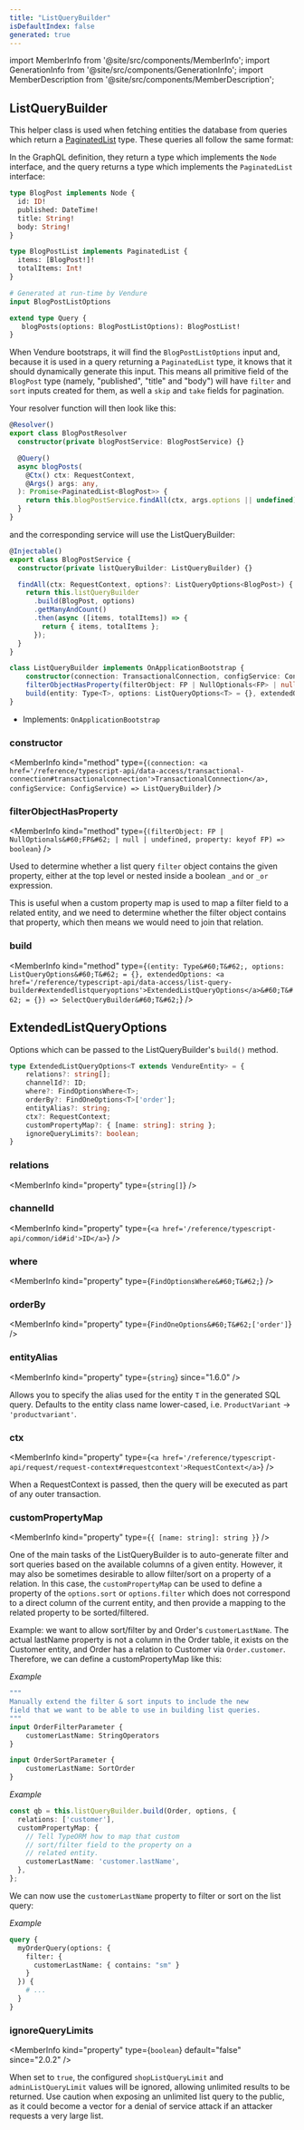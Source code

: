 ```yaml
---
title: "ListQueryBuilder"
isDefaultIndex: false
generated: true
---
```

<!-- This file was generated from the Vendure source. Do not modify. Instead, re-run the "docs:build" script -->
import MemberInfo from '@site/src/components/MemberInfo';
import GenerationInfo from '@site/src/components/GenerationInfo';
import MemberDescription from '@site/src/components/MemberDescription';


## ListQueryBuilder

<GenerationInfo sourceFile="packages/core/src/service/helpers/list-query-builder/list-query-builder.ts" sourceLine="200" packageName="@vendure/core" />

This helper class is used when fetching entities the database from queries which return a <a href='/reference/typescript-api/common/paginated-list#paginatedlist'>PaginatedList</a> type.
These queries all follow the same format:

In the GraphQL definition, they return a type which implements the `Node` interface, and the query returns a
type which implements the `PaginatedList` interface:

```GraphQL
type BlogPost implements Node {
  id: ID!
  published: DateTime!
  title: String!
  body: String!
}

type BlogPostList implements PaginatedList {
  items: [BlogPost!]!
  totalItems: Int!
}

# Generated at run-time by Vendure
input BlogPostListOptions

extend type Query {
   blogPosts(options: BlogPostListOptions): BlogPostList!
}
```
When Vendure bootstraps, it will find the `BlogPostListOptions` input and, because it is used in a query
returning a `PaginatedList` type, it knows that it should dynamically generate this input. This means
all primitive field of the `BlogPost` type (namely, "published", "title" and "body") will have `filter` and
`sort` inputs created for them, as well a `skip` and `take` fields for pagination.

Your resolver function will then look like this:

```ts
@Resolver()
export class BlogPostResolver
  constructor(private blogPostService: BlogPostService) {}

  @Query()
  async blogPosts(
    @Ctx() ctx: RequestContext,
    @Args() args: any,
  ): Promise<PaginatedList<BlogPost>> {
    return this.blogPostService.findAll(ctx, args.options || undefined);
  }
}
```

and the corresponding service will use the ListQueryBuilder:

```ts
@Injectable()
export class BlogPostService {
  constructor(private listQueryBuilder: ListQueryBuilder) {}

  findAll(ctx: RequestContext, options?: ListQueryOptions<BlogPost>) {
    return this.listQueryBuilder
      .build(BlogPost, options)
      .getManyAndCount()
      .then(async ([items, totalItems]) => {
        return { items, totalItems };
      });
  }
}
```

```ts title="Signature"
class ListQueryBuilder implements OnApplicationBootstrap {
    constructor(connection: TransactionalConnection, configService: ConfigService)
    filterObjectHasProperty(filterObject: FP | NullOptionals<FP> | null | undefined, property: keyof FP) => boolean;
    build(entity: Type<T>, options: ListQueryOptions<T> = {}, extendedOptions: ExtendedListQueryOptions<T> = {}) => SelectQueryBuilder<T>;
}
```
* Implements: <code>OnApplicationBootstrap</code>



<div className="members-wrapper">

### constructor

<MemberInfo kind="method" type={`(connection: <a href='/reference/typescript-api/data-access/transactional-connection#transactionalconnection'>TransactionalConnection</a>, configService: ConfigService) => ListQueryBuilder`}   />


### filterObjectHasProperty

<MemberInfo kind="method" type={`(filterObject: FP | NullOptionals&#60;FP&#62; | null | undefined, property: keyof FP) => boolean`}   />

Used to determine whether a list query `filter` object contains the
given property, either at the top level or nested inside a boolean
`_and` or `_or` expression.

This is useful when a custom property map is used to map a filter
field to a related entity, and we need to determine whether the
filter object contains that property, which then means we would need
to join that relation.
### build

<MemberInfo kind="method" type={`(entity: Type&#60;T&#62;, options: ListQueryOptions&#60;T&#62; = {}, extendedOptions: <a href='/reference/typescript-api/data-access/list-query-builder#extendedlistqueryoptions'>ExtendedListQueryOptions</a>&#60;T&#62; = {}) => SelectQueryBuilder&#60;T&#62;`}   />




</div>


## ExtendedListQueryOptions

<GenerationInfo sourceFile="packages/core/src/service/helpers/list-query-builder/list-query-builder.ts" sourceLine="41" packageName="@vendure/core" />

Options which can be passed to the ListQueryBuilder's `build()` method.

```ts title="Signature"
type ExtendedListQueryOptions<T extends VendureEntity> = {
    relations?: string[];
    channelId?: ID;
    where?: FindOptionsWhere<T>;
    orderBy?: FindOneOptions<T>['order'];
    entityAlias?: string;
    ctx?: RequestContext;
    customPropertyMap?: { [name: string]: string };
    ignoreQueryLimits?: boolean;
}
```

<div className="members-wrapper">

### relations

<MemberInfo kind="property" type={`string[]`}   />


### channelId

<MemberInfo kind="property" type={`<a href='/reference/typescript-api/common/id#id'>ID</a>`}   />


### where

<MemberInfo kind="property" type={`FindOptionsWhere&#60;T&#62;`}   />


### orderBy

<MemberInfo kind="property" type={`FindOneOptions&#60;T&#62;['order']`}   />


### entityAlias

<MemberInfo kind="property" type={`string`}  since="1.6.0"  />

Allows you to specify the alias used for the entity `T` in the generated SQL query.
Defaults to the entity class name lower-cased, i.e. `ProductVariant` -> `'productvariant'`.
### ctx

<MemberInfo kind="property" type={`<a href='/reference/typescript-api/request/request-context#requestcontext'>RequestContext</a>`}   />

When a RequestContext is passed, then the query will be
executed as part of any outer transaction.
### customPropertyMap

<MemberInfo kind="property" type={`{ [name: string]: string }`}   />

One of the main tasks of the ListQueryBuilder is to auto-generate filter and sort queries based on the
available columns of a given entity. However, it may also be sometimes desirable to allow filter/sort
on a property of a relation. In this case, the `customPropertyMap` can be used to define a property
of the `options.sort` or `options.filter` which does not correspond to a direct column of the current
entity, and then provide a mapping to the related property to be sorted/filtered.

Example: we want to allow sort/filter by and Order's `customerLastName`. The actual lastName property is
not a column in the Order table, it exists on the Customer entity, and Order has a relation to Customer via
`Order.customer`. Therefore, we can define a customPropertyMap like this:

*Example*

```GraphQL
"""
Manually extend the filter & sort inputs to include the new
field that we want to be able to use in building list queries.
"""
input OrderFilterParameter {
    customerLastName: StringOperators
}

input OrderSortParameter {
    customerLastName: SortOrder
}
```

*Example*

```ts
const qb = this.listQueryBuilder.build(Order, options, {
  relations: ['customer'],
  customPropertyMap: {
    // Tell TypeORM how to map that custom
    // sort/filter field to the property on a
    // related entity.
    customerLastName: 'customer.lastName',
  },
};
```
We can now use the `customerLastName` property to filter or sort
on the list query:

*Example*

```GraphQL
query {
  myOrderQuery(options: {
    filter: {
      customerLastName: { contains: "sm" }
    }
  }) {
    # ...
  }
}
```
### ignoreQueryLimits

<MemberInfo kind="property" type={`boolean`} default="false"  since="2.0.2"  />

When set to `true`, the configured `shopListQueryLimit` and `adminListQueryLimit` values will be ignored,
allowing unlimited results to be returned. Use caution when exposing an unlimited list query to the public,
as it could become a vector for a denial of service attack if an attacker requests a very large list.


</div>
